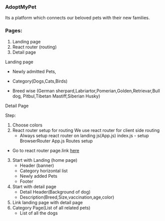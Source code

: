 ### AdoptMyPet 

Its a platform which connects our beloved pets with their new families.


### Pages:

1. Landing page
2. React router (routing)
3. Detail page



Landing page

-  Newly admitted Pets,

-  Category(Dogs,Cats,Birds)
-  Breed wise (German sherpard,Labriartor,Pomerian,Golden,Retrievar,Bull dog, Pitbul,Tibetan Mastiff,Siberian Husky)



Detail Page



Step:
1. Choose colors 
2. React router setup for routing
   We use react router for client side routing
   - Always setup react router on landing js(App.js)
    index.js - setup BrowserRouter
    App.js Routes setup
  - Go to react router page.link [here](https://reactrouter.com)
3. Start with Landing (home page)
   - Header (banner)
   - Category horizontal list
   - Newly added Pets
   - Footer
4. Start with detail page
   - Detail Header(Background of dog)
   - Description(Breed,Size,vaccination,age,color)
5. Link landing page with detail page
5. Category Page(List of all related pets)
    - List of all the dogs
